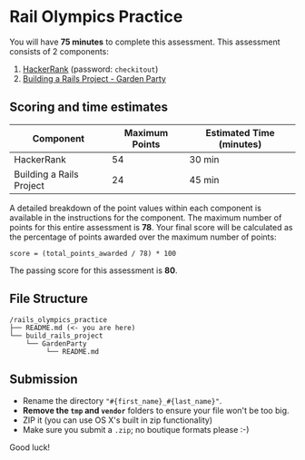 # Rail Olympics Practice

You will have **75 minutes** to complete this assessment. This assessment consists
of 2 components:

1. [HackerRank](http://hr.gs/47327932-c36e-4b62-81d9-c6f7680fdd52) (password:
   `checkitout`)
2. [Building a Rails Project - Garden Party](./build_rails_project/GardenParty/README.md)

## Scoring and time estimates

| Component                | Maximum Points | Estimated Time (minutes) |
| ------------------------ | -------------- | ------------------------ |
| HackerRank               | 54             | 30 min                   |
| Building a Rails Project | 24             | 45 min                   |

A detailed breakdown of the point values within each component is available in
the instructions for the component. The maximum number of points for this entire
assessment is **78**. Your final score will be calculated as the percentage of
points awarded over the maximum number of points:

`score = (total_points_awarded / 78) * 100`

The passing score for this assessment is **80**.

## File Structure

```plaintext
/rails_olympics_practice
├── README.md (<- you are here)
└── build_rails_project
    └── GardenParty
         └── README.md
```

## Submission

- Rename the directory `"#{first_name}_#{last_name}"`.
- **Remove the `tmp` and `vendor`** folders to ensure your file won't be too
  big.
- ZIP it (you can use OS X's built in zip functionality)
- Make sure you submit a `.zip`; no boutique formats please :-)

Good luck!
